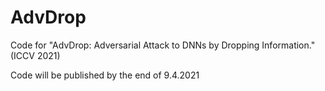 # AdvDrop
Code for "AdvDrop: Adversarial Attack to DNNs by Dropping Information." (ICCV 2021)

Code will be published by the end of 9.4.2021
